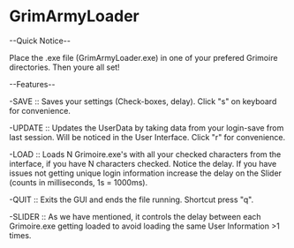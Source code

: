 # GrimArmyLoader
--Quick Notice--

Place the .exe file (GrimArmyLoader.exe) in one of your prefered Grimoire directories. Then youre all set!

--Features--

-SAVE	:: 	Saves your settings (Check-boxes, delay). Click "s" on keyboard for convenience.

-UPDATE	:: 	Updates the UserData by taking data from your login-save from last session. Will be noticed in the User Interface. Click "r" for convenience.

-LOAD	:: 	Loads N Grimoire.exe's with all your checked characters from the interface, if you have N characters checked. Notice the delay. 
		If you have issues not getting unique login information increase the delay on the Slider (counts in milliseconds, 1s = 1000ms). 

-QUIT	::	Exits the GUI and ends the file running. Shortcut press "q".

-SLIDER :: 	As we have mentioned, it controls the delay between each Grimoire.exe getting loaded to avoid loading the same User Information >1 times.


